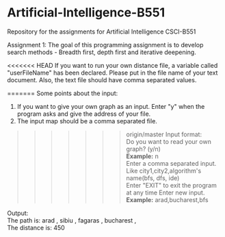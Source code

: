 # Artificial-Intelligence-B551

Repository for the assignments for Artificial Intelligence CSCI-B551  
  
Assignment 1: The goal of this programming assignment is to develop search methods - Breadth first, depth first and iterative deepening.  

<<<<<<< HEAD
If you want to run your own distance file, a variable called "userFileName" has been declared. Please put in the file name of your text document. Also, the text file should have comma separated values.  

=======
Some points about the input:
1. If you want to give your own graph as an input. Enter "y" when the program asks and give the address of your file.
2. The input map should be a comma separated file.
 
>>>>>>> origin/master
Input format:  
Do you want to read your own graph? (y/n)  
**Example:** n  
Enter a comma separated input. Like city1,city2,algorithm's name(bfs, dfs, ide)  
Enter "EXIT" to exit the program at any time
Enter new input.   
**Example:** arad,bucharest,bfs  
  
Output:  
The path is: arad , sibiu , fagaras , bucharest ,   
The distance is: 450  
